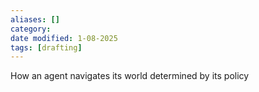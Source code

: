 ```yaml
---
aliases: []
category:
date modified: 1-08-2025
tags: [drafting]
---
```


How an agent navigates its world determined by its policy 